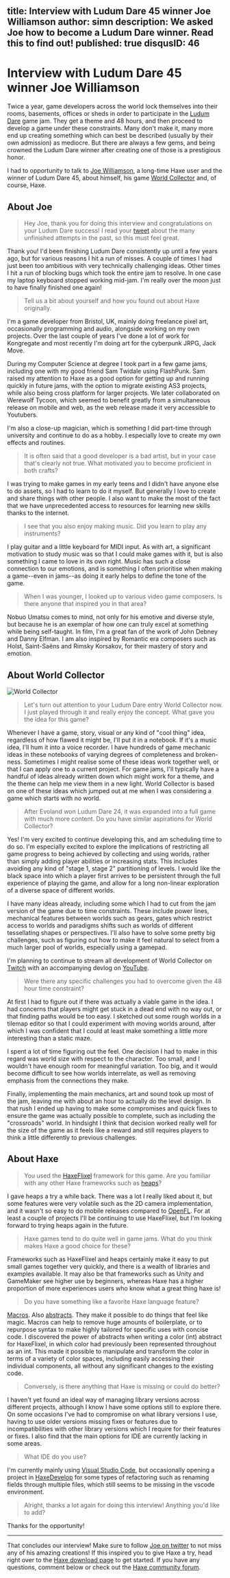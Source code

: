 title: Interview with Ludum Dare 45 winner Joe Williamson
author: simn
description: We asked Joe how to become a Ludum Dare winner. Read this to find out!
published: true
disqusID: 46
---


# Interview with Ludum Dare 45 winner Joe Williamson

Twice a year, game developers across the world lock themselves into their rooms, basements, offices or sheds in order to participate in the [Ludum Dare](https://ldjam.com/) game jam. They get a theme and 48 hours, and then proceed to develop a game under these constraints. Many don't make it, many more end up creating something which can best be described (usually by their own admission) as mediocre. But there are always a few gems, and being crowned the Ludum Dare winner after creating one of those is a prestigious honor.

I had to opportunity to talk to [Joe Williamson](https://twitter.com/joecreates), a long-time Haxe user and the winner of Ludum Dare 45, about himself, his game [World Collector](https://ldjam.com/events/ludum-dare/45/world-collector) and, of course, Haxe.


## About Joe

> Hey Joe, thank you for doing this interview and congratulations on your Ludum Dare success! I read your [tweet](https://twitter.com/JoeCreates/status/1189298363268845569) about the many unfinished attempts in the past, so this must feel great.

Thank you! I'd been finishing Ludum Dare consistently up until a few years ago, but for various reasons I hit a run of misses. A couple of times I had just been too ambitious with very technically challenging ideas. Other times I hit a run of blocking bugs which took the entire jam to resolve. In one case my laptop keyboard stopped working mid-jam. I'm really over the moon just to have finally finished one again!

> Tell us a bit about yourself and how you found out about Haxe originally.

I'm a game developer from Bristol, UK, mainly doing freelance pixel art, occasionally programming and audio, alongside working on my own projects. Over the last couple of years I've done a lot of work for Kongregate and most recently I'm doing art for the cyberpunk JRPG, Jack Move.

During my Computer Science at degree I took part in a few game jams, including one with my good friend Sam Twidale using FlashPunk. Sam raised my attention to Haxe as a good option for getting up and running quickly in future jams, with the option to migrate existing AS3 projects, while also being cross platform for larger projects. We later collaborated on Werewolf Tycoon, which seemed to benefit greatly from a simultaneous release on mobile and web, as the web release made it very accessible to Youtubers.

I'm also a close-up magician, which is something I did part-time through university and continue to do as a hobby. I especially love to create my own effects and routines.

> It is often said that a good developer is a bad artist, but in your case that's clearly not true. What motivated you to become proficient in both crafts?

I was trying to make games in my early teens and I didn't have anyone else to do assets, so I had to learn to do it myself. But generally I love to create and share things with other people. I also want to make the most of the fact that we have unprecedented access to resources for learning new skills thanks to the internet.

> I see that you also enjoy making music. Did you learn to play any instruments?

I play guitar and a little keyboard for MIDI input. As with art, a significant motivation to study music was so that I could make games with it, but is also something I came to love in its own right. Music has such a close connection to our emotions, and is something I often prioritise when making a game--even in jams--as doing it early helps to define the tone of the game.

> When I was younger, I looked up to various video game composers. Is there anyone that inspired you in that area?

Nobuo Umatsu comes to mind, not only for his emotive and diverse style, but because he is an exemplar of how one can truly excel at something while being self-taught. In film, I'm a great fan of the work of John Debney and Danny Elfman. I am also inspired by Romantic era composers such as Holst, Saint-Saëns and Rimsky Korsakov, for their mastery of story and emotion.


## About World Collector

![World Collector](26aef.png)

> Let's turn out attention to your Ludum Dare entry World Collector now. I just played through it and really enjoy the concept. What gave you the idea for this game?

Whenever I have a game, story, visual or any kind of "cool thing" idea, regardless of how flawed it might be, I'll put it in a notebook. If it's a music idea, I'll hum it into a voice recorder. I have hundreds of game mechanic ideas in these notebooks of varying degrees of completeness and broken-ness. Sometimes I might realise some of these ideas work together well, or that I can apply one to a current project. For game jams, I'll typically have a handful of ideas already written down which might work for a theme, and the theme can help me view them in a new light. World Collector is based on one of these ideas which jumped out at me when I was considering a game which starts with no world.

> After Evoland won Ludum Dare 24, it was expanded into a full game with much more content. Do you have similar aspirations for World Collector?

Yes! I'm very excited to continue developing this, and am scheduling time to do so. I'm especially excited to explore the implications of restricting all game progress to being achieved by collecting and using worlds, rather than simply adding player abilities or increasing stats. This includes avoiding any kind of "stage 1, stage 2" partitioning of levels. I would like the black space into which a player first arrives to be persistent through the full experience of playing the game, and allow for a long non-linear exploration of a diverse space of different worlds.

I have many ideas already, including some which I had to cut from the jam version of the game due to time constraints. These include power lines, mechanical features between worlds such as gears, gates which restrict access to worlds and paradigms shifts such as worlds of different tessellating shapes or perspectives. I'll also have to solve some pretty big challenges, such as figuring out how to make it feel natural to select from a much larger pool of worlds, especially using a gamepad.

I'm planning to continue to stream all development of World Collector on [Twitch](http://twitch.tv/JoeCreates) with an accompanying devlog on [YouTube](http://youtube.com/JoeCreates).

> Were there any specific challenges you had to overcome given the 48 hour time constraint?

At first I had to figure out if there was actually a viable game in the idea. I had concerns that players might get stuck in a dead end with no way out, or that finding paths would be too easy. I sketched out some rough worlds in a tilemap editor so that I could experiment with moving worlds around, after which I was confident that I could at least make something a little more interesting than a static maze.

I spent a lot of time figuring out the feel. One decision I had to make in this regard was world size with respect to the character. Too small, and I wouldn't have enough room for meaningful variation. Too big, and it would become difficult to see how worlds interrelate, as well as removing emphasis from the connections they make.

Finally, implementing the main mechanics, art and sound took up most of the jam, leaving me with about an hour to actually do the level design. In that rush I ended up having to make some compromises and quick fixes to ensure the game was actually possible to complete, such as including the "crossroads" world. In hindsight I think that decision worked really well for the size of the game as it feels like a reward and still requires players to think a little differently to previous challenges.


## About Haxe

> You used the [HaxeFlixel](https://haxeflixel.com/) framework for this game. Are you familiar with any other Haxe frameworks such as [heaps](https://heaps.io/)?

I gave heaps a try a while back. There was a lot I really liked about it, but some features were very volatile such as the 2D camera implementation, and it wasn't so easy to do mobile releases compared to [OpenFL](https://www.openfl.org/). For at least a couple of projects I'll be continuing to use HaxeFlixel, but I'm looking forward to trying heaps again in the future.

> Haxe games tend to do quite well in game jams. What do you think makes Haxe a good choice for these?

Frameworks such as HaxeFlixel and heaps certainly make it easy to put small games together very quickly, and there is a wealth of libraries and examples available. It may also be that frameworks such as Unity and GameMaker see higher use by beginners, whereas Haxe has a higher proportion of more experiences users who know what a great thing haxe is!

> Do you have something like a favorite Haxe language feature?

[Macros](https://haxe.org/manual/macro.html). Also [abstracts](https://haxe.org/manual/types-abstract.html). They make it possible to do things that feel like magic. Macros can help to remove huge amounts of boilerplate, or to repurpose syntax to make highly tailored for specific uses with concise code. I discovered the power of abstracts when writing a color (int) abstract for HaxeFlixel, in which color had previously been represented throughout as an int. This made it possible to manipulate and transform the color in terms of a variety of color spaces, including easily accessing their individual components, all without any significant changes to the existing code.

> Conversely, is there anything that Haxe is missing or could do better?

I haven't yet found an ideal way of managing library versions across different projects, although I know I have some options still to explore there. On some occasions I've had to compromise on what library versions I use, having to use older versions missing fixes or features due to incompatibilities with other library versions which I require for their features or fixes. I also find that the main options for IDE are currently lacking in some areas.

> What IDE do you use?

I'm currently mainly using [Visual Studio Code](https://code.visualstudio.com/), but occasionally opening a project in [HaxeDevelop](https://haxedevelop.org/) for some types of refactoring such as renaming fields through multiple files, which still seems to be missing in the vscode environment.

> Alright, thanks a lot again for doing this interview! Anything you'd like to add?

Thanks for the opportunity!

-----

That concludes our interview! Make sure to follow [Joe on twitter](https://twitter.com/joecreates) to not miss any of his amazing creations! If this inspired you to give Haxe a try, head right over to the [Haxe download page](https://haxe.org/download/) to get started. If you have any questions, comment below or check out the [Haxe community forum](https://community.haxe.org/).